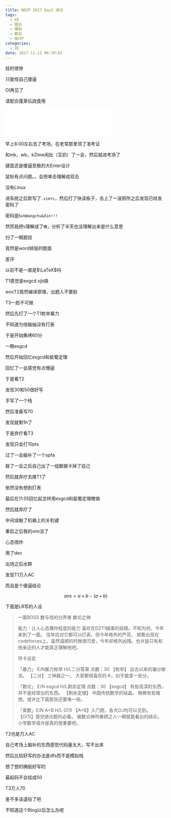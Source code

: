 ```yaml
---
title: NOIP 2017 Day1 游记
tags:
  - OI
  - 图论
  - 模拟
  - 数论
  - NOIP
categories:
  - OI
date: 2017-11-11 06:39:01
---
```


挂的很惨

只能怪自己傻逼

OI再见了

<!--more-->

请配合蓬莱伝説食用

<iframe frameborder="no" border="0" marginwidth="0" marginheight="0" width=330 height=86 src="//music.163.com/outchain/player?type=2&id=28578486&auto=0&height=66"></iframe>

早上8:00左右去了考场，在老常那里领了准考证

和mk，wb，kZime闲扯（互奶）了一会，然后就进考场了

键盘还是傻逼至极的大Enter设计

鼠标有点问题。。会把单击理解成双击

没有Linux

进系统之后默写了`.vimrc`，然后打了快读板子，去上了一波厕所之后发现已经发密码了

密码是`bu%Wangchu&Xin!!!`

然而我把`%`理解成了`模`，分析了半天也没理解出来是什么意思

扫了一眼题目

竟然是word排版的题面

差评

以前不是一直是$\LaTeX$吗

T1感觉是exgcd xjb搞

wocT2竟然编译原理，出题人不要脸

T3一脸不可做

然后先打了一个T1枚举暴力

不知道为啥脑抽没有打表

于是开始撕烤60分

一眼exgcd

然后开始回忆exgcd和裴蜀定理

回忆了一会感觉有点懵逼

于是看T2

发现30和50很好写

手写了一个栈

然后准备写70

发现就剩1h了

于是弃疗看T3

发现只会打10pts

过了一会脑补了一个spfa

敲了一会之后自己出了一组数据卡掉了自己

然后就弃疗去推T1了

依然没有想到打表

最后在11:55回忆起怎样用exgcd和裴蜀定理瞎搞

然后就弃疗了

中间误触了机箱上的关机键

重启之后我的vim没了

心态很炸

用了dev

出场之后水群

发现T1万人AC

而且是个傻逼结论

$$
ans = a\times b-(a + b)
$$


下面是LR写的人设

> 一面BOSS 数与信的分界者 数论之神
>
> 能力：让人心态爆炸程度的能力 
> 喜欢在D2T1搞事的妖精。不知为何，今年来到了一面。 
> 往年应对它都可以打表，但今年格外的严苛。 
> 频繁出现在codeforces上，虽然温顺的时候很可爱，今年却格外凶残。也许是只有和他亲近的人才能真正理解他吧。
>
> 符卡设定
>
> 「暴力」 E/N暴力枚举 H/L二分答案 
> 点数：30 
> 【枚举】 自古以来的骗分做法。 
> 【二分】 三神器之一。 
> 大家都很喜欢的卡。似乎能拿一些分。
>
> 「数论」 E/N exgcd H/L剩余定理 
> 点数：30 
> 【exgcd】 有些高深的东西，并不是经常出的东西。 
> 【剩余定理】 中国传统数学的结晶。 
> 稍微有些难想。或许比下面那张还要难一些。
>
> 「奥数」E/N A+B H/L $O(1)$ 
> 【A+B】入门题，各大OJ均可以见到。 
> 【O(1)】提交结论题的必备。 
> 被数论神所眷顾之人一眼就能看出的结论。 
> 小学数学或许是真的很重要吧。

T2也是万人AC

自己考场上脑补的东西感觉代码量太大，写不出来

然后比较好写的办法是dfs而不是模拟栈

想了想的确挺好写的

最起码不会挂成50

T3万人70

差不多该退役了吧

不知道这个Blog以后怎么办呢